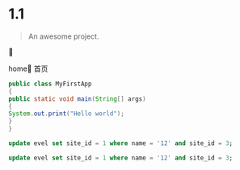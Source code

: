 

# 1.1






> An awesome project.

:100:

home:100: 首页

```java
public class MyFirstApp
{
public static void main(String[] args) 
{
System.out.print("Hello world");
}
}

```

```sql
update evel set site_id = 1 where name = '12' and site_id = 3;
```


```sql
update evel set site_id = 1 where name = '12' and site_id = 3;
```

